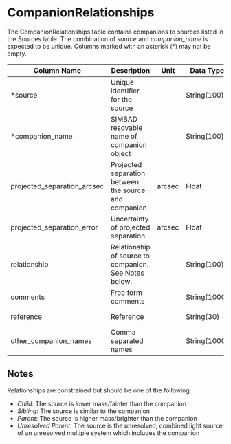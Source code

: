 # CompanionRelationships

The CompanionRelationships table contains companions to sources listed in the Sources table. 
The combination of *source* and *companion_name* is expected to be unique.
Columns marked with an asterisk (*) may not be empty.

| Column Name | Description  | Unit  | Data Type | Key Type  |
|---|---|---|---|---|
| *source        | Unique identifier for the source |   | String(100)  | primary and foreign: Sources.source   |
| *companion_name         | SIMBAD resovable name of companion object | | String(100)  | primary  |
| projected_separation_arcsec        | Projected separation between the source and companion | arcsec | Float  |   |
| projected_separation_error   | Uncertainty of projected separation | arcsec | Float  |   |
| relationship    | Relationship of source to companion. See Notes below. |  | String(100)  |   |
| comments      | Free form comments |   | String(1000) |   |
| reference     | Reference |   | String(30) | foreign: Publications.name |
| other_companion_names      | Comma separated names  |   | String(1000) |   |

## Notes
Relationships are constrained but should be one of the following:
- *Child*: The source is lower mass/fainter than the companion
- *Sibling*: The source is similar to the companion
- *Parent*: The source is higher mass/brighter than the companion
- *Unresolved Parent*: The source is the unresolved, combined light source of an unresolved multiple system which includes the companion